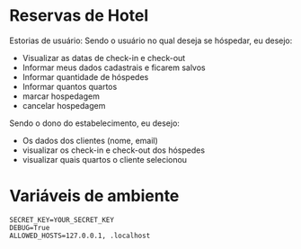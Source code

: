 # Reservas de Hotel

Estorias de usuário:
Sendo o usuário no qual deseja se hóspedar, eu desejo:

- Visualizar as datas de check-in e check-out
- Informar meus dados cadastrais e ficarem salvos
- Informar quantidade de hóspedes
- Informar quantos quartos
- marcar hospedagem
- cancelar hospedagem

Sendo o dono do estabelecimento, eu desejo:
- Os dados dos clientes (nome, email)
- visualizar os check-in e check-out dos hóspedes
- visualizar quais quartos o cliente selecionou

# Variáveis de ambiente

```
SECRET_KEY=YOUR_SECRET_KEY
DEBUG=True
ALLOWED_HOSTS=127.0.0.1, .localhost
```

